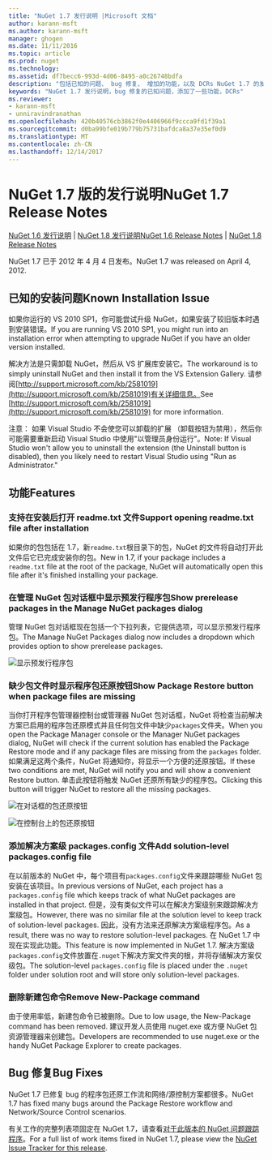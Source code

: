 ```yaml
---
title: "NuGet 1.7 发行说明 |Microsoft 文档"
author: karann-msft
ms.author: karann-msft
manager: ghogen
ms.date: 11/11/2016
ms.topic: article
ms.prod: nuget
ms.technology: 
ms.assetid: df7becc6-993d-4d06-8495-a0c26748bdfa
description: "包括已知的问题、 bug 修复、 增加的功能，以及 DCRs NuGet 1.7 的发行说明。"
keywords: "NuGet 1.7 发行说明，bug 修复的已知问题，添加了一些功能，DCRs"
ms.reviewer:
- karann-msft
- unniravindranathan
ms.openlocfilehash: 420b40576cb3862f0e4406966f9ccca9fd1f39a1
ms.sourcegitcommit: d0ba99bfe019b779b75731bafdca8a37e35ef0d9
ms.translationtype: MT
ms.contentlocale: zh-CN
ms.lasthandoff: 12/14/2017
---
```

# <a name="nuget-17-release-notes"></a><span data-ttu-id="169f9-104">NuGet 1.7 版的发行说明</span><span class="sxs-lookup"><span data-stu-id="169f9-104">NuGet 1.7 Release Notes</span></span>

<span data-ttu-id="169f9-105">[NuGet 1.6 发行说明](../release-notes/nuget-1.6.md) | [NuGet 1.8 发行说明](../release-notes/nuget-1.8.md)</span><span class="sxs-lookup"><span data-stu-id="169f9-105">[NuGet 1.6 Release Notes](../release-notes/nuget-1.6.md) | [NuGet 1.8 Release Notes](../release-notes/nuget-1.8.md)</span></span>

<span data-ttu-id="169f9-106">NuGet 1.7 已于 2012 年 4 月 4 日发布。</span><span class="sxs-lookup"><span data-stu-id="169f9-106">NuGet 1.7 was released on April 4, 2012.</span></span>

## <a name="known-installation-issue"></a><span data-ttu-id="169f9-107">已知的安装问题</span><span class="sxs-lookup"><span data-stu-id="169f9-107">Known Installation Issue</span></span>
<span data-ttu-id="169f9-108">如果你运行的 VS 2010 SP1，你可能尝试升级 NuGet，如果安装了较旧版本时遇到安装错误。</span><span class="sxs-lookup"><span data-stu-id="169f9-108">If you are running VS 2010 SP1, you might run into an installation error when attempting to upgrade NuGet if you have an older version installed.</span></span>

<span data-ttu-id="169f9-109">解决方法是只需卸载 NuGet，然后从 VS 扩展库安装它。</span><span class="sxs-lookup"><span data-stu-id="169f9-109">The workaround is to simply uninstall NuGet and then install it from the VS Extension Gallery.</span></span>  <span data-ttu-id="169f9-110">请参阅[http://support.microsoft.com/kb/2581019](http://support.microsoft.com/kb/2581019)有关详细信息。</span><span class="sxs-lookup"><span data-stu-id="169f9-110">See [http://support.microsoft.com/kb/2581019](http://support.microsoft.com/kb/2581019) for more information.</span></span>

<span data-ttu-id="169f9-111">注意： 如果 Visual Studio 不会使您可以卸载的扩展 （卸载按钮为禁用），然后你可能需要重新启动 Visual Studio 中使用"以管理员身份运行"。</span><span class="sxs-lookup"><span data-stu-id="169f9-111">Note: If Visual Studio won't allow you to uninstall the extension (the Uninstall button is disabled), then you likely need to restart Visual Studio using "Run as Administrator."</span></span>

## <a name="features"></a><span data-ttu-id="169f9-112">功能</span><span class="sxs-lookup"><span data-stu-id="169f9-112">Features</span></span>

### <a name="support-opening-readmetxt-file-after-installation"></a><span data-ttu-id="169f9-113">支持在安装后打开 readme.txt 文件</span><span class="sxs-lookup"><span data-stu-id="169f9-113">Support opening readme.txt file after installation</span></span>
<span data-ttu-id="169f9-114">如果你的包包括在 1.7，新`readme.txt`根目录下的包，NuGet 的文件将自动打开此文件后它已完成安装你的包。</span><span class="sxs-lookup"><span data-stu-id="169f9-114">New in 1.7, if your package includes a `readme.txt` file at the root of the package, NuGet will automatically open this file after it's finished installing your package.</span></span>

### <a name="show-prerelease-packages-in-the-manage-nuget-packages-dialog"></a><span data-ttu-id="169f9-115">在管理 NuGet 包对话框中显示预发行程序包</span><span class="sxs-lookup"><span data-stu-id="169f9-115">Show prerelease packages in the Manage NuGet packages dialog</span></span>
<span data-ttu-id="169f9-116">管理 NuGet 包对话框现在包括一个下拉列表，它提供选项，可以显示预发行程序包。</span><span class="sxs-lookup"><span data-stu-id="169f9-116">The Manage NuGet Packages dialog now includes a dropdown which provides option to show prerelease packages.</span></span>

![显示预发行程序包](./media/prerelease-dropdown.png)

### <a name="show-package-restore-button-when-package-files-are-missing"></a><span data-ttu-id="169f9-118">缺少包文件时显示程序包还原按钮</span><span class="sxs-lookup"><span data-stu-id="169f9-118">Show Package Restore button when package files are missing</span></span>
<span data-ttu-id="169f9-119">当你打开程序包管理器控制台或管理器 NuGet 包对话框，NuGet 将检查当前解决方案已启用的程序包还原模式并且任何包文件中缺少`packages`文件夹。</span><span class="sxs-lookup"><span data-stu-id="169f9-119">When you open the Package Manager console or the Manager NuGet packages dialog, NuGet will check if the current solution has enabled the Package Restore mode and if any package files are missing from the `packages` folder.</span></span> <span data-ttu-id="169f9-120">如果满足这两个条件，NuGet 将通知你，将显示一个方便的还原按钮。</span><span class="sxs-lookup"><span data-stu-id="169f9-120">If these two conditions are met, NuGet will notify you and will show a convenient Restore button.</span></span> <span data-ttu-id="169f9-121">单击此按钮将触发 NuGet 还原所有缺少的程序包。</span><span class="sxs-lookup"><span data-stu-id="169f9-121">Clicking this button will trigger NuGet to restore all the missing packages.</span></span>

![在对话框的包还原按钮](./media/packagerestore-dialog.png)

![在控制台上的包还原按钮](./media/packagerestore-console.png)

### <a name="add-solution-level-packagesconfig-file"></a><span data-ttu-id="169f9-124">添加解决方案级 packages.config 文件</span><span class="sxs-lookup"><span data-stu-id="169f9-124">Add solution-level packages.config file</span></span>
<span data-ttu-id="169f9-125">在以前版本的 NuGet 中，每个项目有`packages.config`文件来跟踪哪些 NuGet 包安装在该项目。</span><span class="sxs-lookup"><span data-stu-id="169f9-125">In previous versions of NuGet, each project has a `packages.config` file which keeps track of what NuGet packages are installed in that project.</span></span> <span data-ttu-id="169f9-126">但是，没有类似文件可以在解决方案级别来跟踪解决方案级包。</span><span class="sxs-lookup"><span data-stu-id="169f9-126">However, there was no similar file at the solution level to keep track of solution-level packages.</span></span> <span data-ttu-id="169f9-127">因此，没有方法来还原解决方案级程序包。</span><span class="sxs-lookup"><span data-stu-id="169f9-127">As a result, there was no way to restore solution-level packages.</span></span>
<span data-ttu-id="169f9-128">在 NuGet 1.7 中现在实现此功能。</span><span class="sxs-lookup"><span data-stu-id="169f9-128">This feature is now implemented in NuGet 1.7.</span></span> <span data-ttu-id="169f9-129">解决方案级`packages.config`文件放置在`.nuget`下解决方案文件夹的根，并将存储解决方案仅级包。</span><span class="sxs-lookup"><span data-stu-id="169f9-129">The solution-level `packages.config` file is placed under the `.nuget` folder under solution root and will store only solution-level packages.</span></span>

### <a name="remove-new-package-command"></a><span data-ttu-id="169f9-130">删除新建包命令</span><span class="sxs-lookup"><span data-stu-id="169f9-130">Remove New-Package command</span></span>
<span data-ttu-id="169f9-131">由于使用率低，新建包命令已被删除。</span><span class="sxs-lookup"><span data-stu-id="169f9-131">Due to low usage, the New-Package command has been removed.</span></span> <span data-ttu-id="169f9-132">建议开发人员使用 nuget.exe 或方便 NuGet 包资源管理器来创建包。</span><span class="sxs-lookup"><span data-stu-id="169f9-132">Developers are recommended to use nuget.exe or the handy NuGet Package Explorer to create packages.</span></span>

## <a name="bug-fixes"></a><span data-ttu-id="169f9-133">Bug 修复</span><span class="sxs-lookup"><span data-stu-id="169f9-133">Bug Fixes</span></span>
<span data-ttu-id="169f9-134">NuGet 1.7 已修复 bug 的程序包还原工作流和网络/源控制方案都很多。</span><span class="sxs-lookup"><span data-stu-id="169f9-134">NuGet 1.7 has fixed many bugs around the Package Restore workflow and Network/Source Control scenarios.</span></span>

<span data-ttu-id="169f9-135">有关工作的完整列表项固定在 NuGet 1.7，请查看[对于此版本的 NuGet 问题跟踪程序](http://nuget.codeplex.com/workitem/list/advanced?keyword=&status=Closed&type=All&priority=All&release=NuGet%201.7&assignedTo=All&component=All&sortField=Votes&sortDirection=Descending&page=0)。</span><span class="sxs-lookup"><span data-stu-id="169f9-135">For a full list of work items fixed in NuGet 1.7, please view the [NuGet Issue Tracker for this release](http://nuget.codeplex.com/workitem/list/advanced?keyword=&status=Closed&type=All&priority=All&release=NuGet%201.7&assignedTo=All&component=All&sortField=Votes&sortDirection=Descending&page=0).</span></span>
